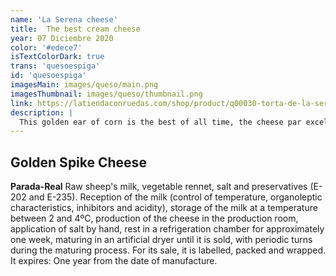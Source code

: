 ```yaml
---
name: 'La Serena cheese'
title:  The best cream cheese
year: 07 Diciembre 2020
color: '#edece7'
isTextColorDark: true
trans: 'quesoespiga'
id: 'quesoespiga'
imagesMain: images/queso/main.png
imagesThumbnail: images/queso/thumbnail.png
link: https://latiendaconruedas.com/shop/product/q00030-torta-de-la-serena-34/?acod=PromoJam
description: |
  This golden ear of corn is the best of all time, the cheese par excellence
---
```

## Golden Spike Cheese

**Parada-Real**
Raw sheep's milk, vegetable rennet, salt and preservatives (E-202 and E-235). Reception of the milk (control of temperature, organoleptic   characteristics, inhibitors and acidity), storage of the milk at a temperature between 2 and 4ºC, production of the cheese in the production room, application of salt by hand, rest in a refrigeration chamber for approximately one week, maturing in an artificial dryer until it is sold, with periodic turns during the maturing process. For its sale, it is labelled, packed and wrapped. It expires: One year from the date of manufacture.
